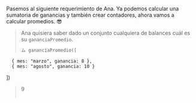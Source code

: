 Pasemos al siguiente requerimiento de Ana. Ya podemos calcular una sumatoria de ganancias y también crear contadores, ahora vamos a calcular promedios. :sunglasses:

> Ana quisiera saber dado un conjunto cualquiera de balances cuál es su `gananciaPromedio`.
>
> ```python
> ム gananciaPromedio([
      { mes: "marzo", ganancia: 8 }, 
      { mes: "agosto", ganancia: 10 }
  ])
> 9
> ```
